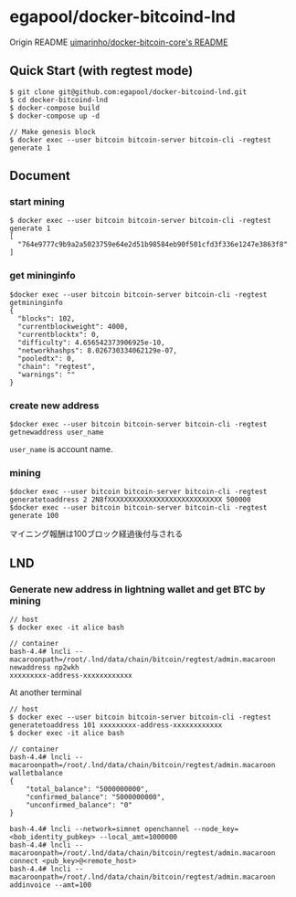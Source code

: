 # egapool/docker-bitcoind-lnd

Origin README [uimarinho/docker-bitcoin-core's README](https://github.com/ruimarinho/docker-bitcoin-core/blob/master/README.md)

## Quick Start (with regtest mode)

```
$ git clone git@github.com:egapool/docker-bitcoind-lnd.git
$ cd docker-bitcoind-lnd
$ docker-compose build
$ docker-compose up -d

// Make genesis block
$ docker exec --user bitcoin bitcoin-server bitcoin-cli -regtest generate 1 
```

## Document

### start mining
```
$ docker exec --user bitcoin bitcoin-server bitcoin-cli -regtest generate 1
[
  "764e9777c9b9a2a5023759e64e2d51b98584eb90f501cfd3f336e1247e3863f8"
]
```

### get mininginfo
```
$docker exec --user bitcoin bitcoin-server bitcoin-cli -regtest getmininginfo
{
  "blocks": 102,
  "currentblockweight": 4000,
  "currentblocktx": 0,
  "difficulty": 4.656542373906925e-10,
  "networkhashps": 8.026730334062129e-07,
  "pooledtx": 0,
  "chain": "regtest",
  "warnings": ""
}
```

### create new address
```
$docker exec --user bitcoin bitcoin-server bitcoin-cli -regtest getnewaddress user_name
```
`user_name` is account name.

### mining
```
$docker exec --user bitcoin bitcoin-server bitcoin-cli -regtest generatetoaddress 2 2N8fXXXXXXXXXXXXXXXXXXXXXXXXXXXX 500000
$docker exec --user bitcoin bitcoin-server bitcoin-cli -regtest generate 100
```
マイニング報酬は100ブロック経過後付与される

## LND
### Generate new address in lightning wallet and get BTC by mining
```
// host
$ docker exec -it alice bash

// container
bash-4.4# lncli --macaroonpath=/root/.lnd/data/chain/bitcoin/regtest/admin.macaroon newaddress np2wkh
xxxxxxxxx-address-xxxxxxxxxxxx
```

At another terminal

```
// host
$ docker exec --user bitcoin bitcoin-server bitcoin-cli -regtest generatetoaddress 101 xxxxxxxxx-address-xxxxxxxxxxxx
$ docker exec -it alice bash

// container
bash-4.4# lncli --macaroonpath=/root/.lnd/data/chain/bitcoin/regtest/admin.macaroon walletbalance
{
    "total_balance": "5000000000",
    "confirmed_balance": "5000000000",
    "unconfirmed_balance": "0"
}
```

```
bash-4.4# lncli --network=simnet openchannel --node_key=<bob_identity_pubkey> --local_amt=1000000
bash-4.4# lncli --macaroonpath=/root/.lnd/data/chain/bitcoin/regtest/admin.macaroon connect <pub_key>@<remote_host>
bash-4.4# lncli --macaroonpath=/root/.lnd/data/chain/bitcoin/regtest/admin.macaroon addinvoice --amt=100




